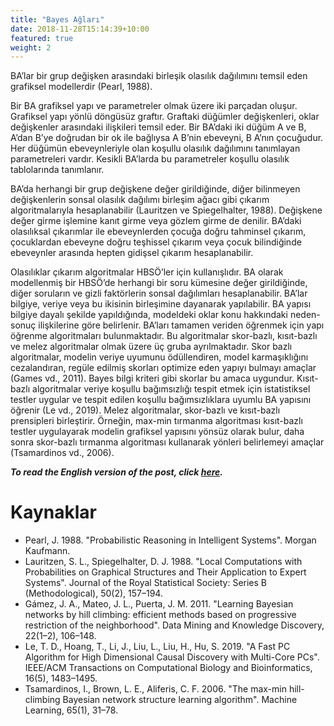 ```yaml
---
title: "Bayes Ağları"
date: 2018-11-28T15:14:39+10:00
featured: true
weight: 2
---
```


BA’lar bir grup değişken arasındaki birleşik olasılık dağılımını temsil eden grafiksel modellerdir (Pearl, 1988).

Bir BA grafiksel yapı ve parametreler olmak üzere iki parçadan oluşur. Grafiksel yapı yönlü döngüsüz graftır. Graftaki düğümler değişkenleri, oklar değişkenler arasındaki ilişkileri temsil eder. Bir BA’daki iki düğüm A ve B, A’dan B’ye doğrudan bir ok ile bağlıysa A B’nin ebeveyni, B A’nın çocuğudur. Her düğümün ebeveynleriyle olan koşullu olasılık dağılımını tanımlayan parametreleri vardır. Kesikli BA’larda bu parametreler koşullu olasılık tablolarında tanımlanır.

BA’da herhangi bir grup değişkene değer girildiğinde, diğer bilinmeyen değişkenlerin sonsal olasılık dağılımı birleşim ağacı gibi çıkarım algoritmalarıyla hesaplanabilir (Lauritzen ve Spiegelhalter, 1988). Değişkene değer girme işlemine kanıt girme veya gözlem girme de denilir. BA’daki olasılıksal çıkarımlar ile ebeveynlerden çocuğa doğru tahminsel çıkarım, çocuklardan ebeveyne doğru teşhissel çıkarım veya çocuk bilindiğinde ebeveynler arasında hepten gidişsel çıkarım hesaplanabilir.

Olasılıklar çıkarım algoritmalar HBSÖ’ler için kullanışlıdır. BA olarak modellenmiş bir HBSÖ’de herhangi bir soru kümesine değer girildiğinde, diğer soruların ve gizli faktörlerin sonsal dağılımları hesaplanabilir. BA’lar bilgiye, veriye veya bu ikisinin birleşimine dayanarak yapılabilir. BA yapısı bilgiye dayalı şekilde yapıldığında, modeldeki oklar konu hakkındaki neden-sonuç ilişkilerine göre belirlenir. BA’ları tamamen veriden öğrenmek için yapı öğrenme algoritmaları bulunmaktadır. Bu algoritmalar skor-bazlı, kısıt-bazlı ve melez algoritmalar olmak üzere üç gruba ayrılmaktadır. Skor bazlı algoritmalar, modelin veriye uyumunu ödüllendiren, model karmaşıklığını cezalandıran, regüle edilmiş skorları optimize eden yapıyı bulmayı amaçlar (Games vd., 2011). Bayes bilgi kriteri gibi skorlar bu amaca uygundur. Kısıt-bazlı algoritmalar veriye koşullu bağımsızlığı tespit etmek için istatistiksel testler uygular ve tespit edilen koşullu bağımsızlıklara uyumlu BA yapısını öğrenir (Le vd., 2019). Melez algoritmalar, skor-bazlı ve kısıt-bazlı prensipleri birleştirir. Örneğin, max-min tırmanma algoritması kısıt-bazlı testler uygulayarak modelin grafiksel yapısını yönsüz olarak bulur, daha sonra skor-bazlı tırmanma algoritması kullanarak yönleri belirlemeyi amaçlar (Tsamardinos vd., 2006).

__*To read the English version of the post, click [here](/services/bayesian-networks/).*__

# Kaynaklar

- Pearl, J. 1988. "Probabilistic Reasoning in Intelligent Systems". Morgan Kaufmann.
- Lauritzen, S. L., Spiegelhalter, D. J. 1988. "Local Computations with Probabilities on Graphical Structures and Their Application to Expert Systems". Journal of the Royal Statistical Society: Series B (Methodological), 50(2), 157–194.
- Gámez, J. A., Mateo, J. L., Puerta, J. M. 2011. "Learning Bayesian networks by hill climbing: efficient methods based on progressive restriction of the neighborhood". Data Mining and Knowledge Discovery, 22(1–2), 106–148.
- Le, T. D., Hoang, T., Li, J., Liu, L., Liu, H., Hu, S. 2019. "A Fast PC Algorithm for High Dimensional Causal Discovery with Multi-Core PCs". IEEE/ACM Transactions on Computational Biology and Bioinformatics, 16(5), 1483–1495.
- Tsamardinos, I., Brown, L. E., Aliferis, C. F. 2006. "The max-min hill-climbing Bayesian network structure learning algorithm". Machine Learning, 65(1), 31–78.
